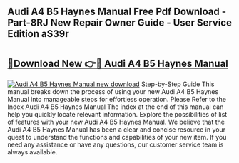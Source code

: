 ## Audi A4 B5 Haynes Manual Free Pdf Download - Part-8RJ New Repair Owner Guide - User Service Edition aS39r

# <h2><a href="http://cf17357.oget.top/?id=Audi+A4+B5+Haynes+Manual">🔗Download New 👉🔴 Audi A4 B5 Haynes Manual</a></h2>

[![Audi A4 B5 Haynes Manual new download](https://i.imgur.com/5g1atiW.png)](http://cf17357.oget.top/?id=Audi+A4+B5+Haynes+Manual)
Step-by-Step Guide This manual breaks down the process of using your new Audi A4 B5 Haynes Manual into manageable steps for effortless operation. Please Refer to the Index Audi A4 B5 Haynes Manual The index at the end of this manual can help you quickly locate relevant information. Explore the possibilities of list of features with your new Audi A4 B5 Haynes Manual. We believe that the Audi A4 B5 Haynes Manual has been a clear and concise resource in your quest to understand the functions and capabilities of your new item. If you need any assistance or have any questions, our customer service team is always available.
